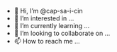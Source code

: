 - 👋 Hi, I’m @cap-sa-i-cin
- 👀 I’m interested in ...
- 🌱 I’m currently learning ...
- 💞️ I’m looking to collaborate on ...
- 📫 How to reach me ...

<!---
cap-sa-i-cin/cap-sa-i-cin is a ✨ special ✨ repository because its `README.md` (this file) appears on your GitHub profile.
You can click the Preview link to take a look at your changes.
--->
